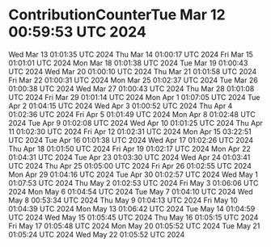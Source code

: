 # ContributionCounterTue Mar 12 00:59:53 UTC 2024
Wed Mar 13 01:01:35 UTC 2024
Thu Mar 14 01:00:17 UTC 2024
Fri Mar 15 01:01:01 UTC 2024
Mon Mar 18 01:01:38 UTC 2024
Tue Mar 19 01:00:43 UTC 2024
Wed Mar 20 01:00:10 UTC 2024
Thu Mar 21 01:01:58 UTC 2024
Fri Mar 22 01:00:31 UTC 2024
Mon Mar 25 01:02:37 UTC 2024
Tue Mar 26 01:00:38 UTC 2024
Wed Mar 27 01:00:43 UTC 2024
Thu Mar 28 01:01:08 UTC 2024
Fri Mar 29 01:01:14 UTC 2024
Mon Apr  1 01:07:05 UTC 2024
Tue Apr  2 01:04:15 UTC 2024
Wed Apr  3 01:00:52 UTC 2024
Thu Apr  4 01:02:36 UTC 2024
Fri Apr  5 01:01:49 UTC 2024
Mon Apr  8 01:02:48 UTC 2024
Tue Apr  9 01:02:08 UTC 2024
Wed Apr 10 01:01:25 UTC 2024
Thu Apr 11 01:02:30 UTC 2024
Fri Apr 12 01:02:31 UTC 2024
Mon Apr 15 03:22:51 UTC 2024
Tue Apr 16 01:01:38 UTC 2024
Wed Apr 17 01:02:26 UTC 2024
Thu Apr 18 01:01:50 UTC 2024
Fri Apr 19 01:02:17 UTC 2024
Mon Apr 22 01:04:31 UTC 2024
Tue Apr 23 01:03:30 UTC 2024
Wed Apr 24 01:03:41 UTC 2024
Thu Apr 25 01:05:00 UTC 2024
Fri Apr 26 01:02:55 UTC 2024
Mon Apr 29 01:04:16 UTC 2024
Tue Apr 30 01:02:57 UTC 2024
Wed May  1 01:07:53 UTC 2024
Thu May  2 01:02:53 UTC 2024
Fri May  3 01:06:06 UTC 2024
Mon May  6 01:04:54 UTC 2024
Tue May  7 01:04:10 UTC 2024
Wed May  8 00:53:34 UTC 2024
Thu May  9 01:04:13 UTC 2024
Fri May 10 01:04:39 UTC 2024
Mon May 13 01:06:42 UTC 2024
Tue May 14 01:04:59 UTC 2024
Wed May 15 01:05:45 UTC 2024
Thu May 16 01:05:15 UTC 2024
Fri May 17 01:05:48 UTC 2024
Mon May 20 01:05:52 UTC 2024
Tue May 21 01:05:24 UTC 2024
Wed May 22 01:05:52 UTC 2024
